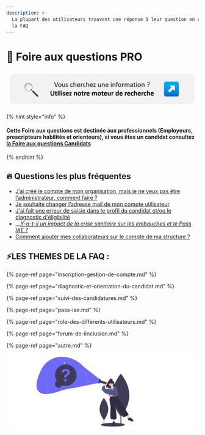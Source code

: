 ```yaml
---
description: >-
  La plupart des utilisateurs trouvent une réponse à leur question en consultant
  la FAQ
---
```


# 🔎 Foire aux questions PRO

![](../.gitbook/assets/picmoteur.png)

{% hint style="info" %}
#### Cette Foire aux questions est destinée aux professionnels \(Employeurs, prescripteurs habilités et orienteurs\), si vous êtes un candidat consultez [la Foire aux questions Candidats](../foire-aux-questions-candidats.md)
{% endhint %}

## 🔥 **Questions les plus fréquentes**

* [J’ai créé le compte de mon organisation, mais je ne veux pas être l’administrateur, comment faire ?](inscription-gestion-de-compte.md#jai-cree-le-compte-de-mon-organisation-mais-je-ne-veux-pas-etre-ladministrateur-comment-changer)
* [Je souhaite changer l’adresse mail de mon compte utilisateur](inscription-gestion-de-compte.md#je-souhaite-changer-ladresse-mail-de-mon-compte)
* [J'ai fait une erreur de saisie dans le profil du candidat et/ou le diagnostic d'éligibilité](diagnostic-et-orientation-du-candidat.md#jai-fait-une-erreur-de-saisie-dans-le-profil-du-candidat-et-ou-le-diagnostic-deligibilite)
* \_\_[_Y-a-t-il un impact de la crise sanitaire sur les embauches et le Pass IAE ?_](pass-iae.md#y-a-t-il-un-impact-de-la-crise-sanitaire-sur-les-embauches-et-le-pass-iae)
* [Comment ajouter mes collaborateurs sur le compte de ma structure ?](inscription-gestion-de-compte.md#comment-ajouter-mes-collaborateurs-sur-le-compte-de-ma-structure)

## ⚡LES THEMES DE LA FAQ : 

{% page-ref page="inscription-gestion-de-compte.md" %}

{% page-ref page="diagnostic-et-orientation-du-candidat.md" %}

{% page-ref page="suivi-des-candidatures.md" %}

{% page-ref page="pass-iae.md" %}

{% page-ref page="role-des-differents-utilisateurs.md" %}

{% page-ref page="forum-de-linclusion.md" %}

{% page-ref page="autre.md" %}

![](../.gitbook/assets/capture-de-cran-2020-06-30-a-16.19.21.png)

